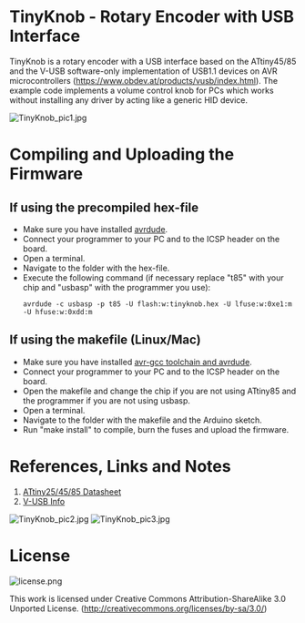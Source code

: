 # TinyKnob - Rotary Encoder with USB Interface
TinyKnob is a rotary encoder with a USB interface based on the ATtiny45/85 and the V-USB software-only implementation of USB1.1 devices on AVR microcontrollers (https://www.obdev.at/products/vusb/index.html). The example code implements a volume control knob for PCs which works without installing any driver by acting like a generic HID device.

![TinyKnob_pic1.jpg](https://raw.githubusercontent.com/wagiminator/ATtiny85-TinyKnob/master/documentation/TinyKnob_pic1.jpg)

# Compiling and Uploading the Firmware
## If using the precompiled hex-file
- Make sure you have installed [avrdude](https://learn.adafruit.com/usbtinyisp/avrdude).
- Connect your programmer to your PC and to the ICSP header on the board.
- Open a terminal.
- Navigate to the folder with the hex-file.
- Execute the following command (if necessary replace "t85" with your chip and "usbasp" with the programmer you use):
  ```
  avrdude -c usbasp -p t85 -U flash:w:tinyknob.hex -U lfuse:w:0xe1:m -U hfuse:w:0xdd:m
  ```

## If using the makefile (Linux/Mac)
- Make sure you have installed [avr-gcc toolchain and avrdude](http://maxembedded.com/2015/06/setting-up-avr-gcc-toolchain-on-linux-and-mac-os-x/).
- Connect your programmer to your PC and to the ICSP header on the board.
- Open the makefile and change the chip if you are not using ATtiny85 and the programmer if you are not using usbasp.
- Open a terminal.
- Navigate to the folder with the makefile and the Arduino sketch.
- Run "make install" to compile, burn the fuses and upload the firmware.

# References, Links and Notes
1. [ATtiny25/45/85 Datasheet](https://ww1.microchip.com/downloads/en/DeviceDoc/Atmel-2586-AVR-8-bit-Microcontroller-ATtiny25-ATtiny45-ATtiny85_Datasheet.pdf)
2. [V-USB Info](https://www.obdev.at/products/vusb/index.html)

![TinyKnob_pic2.jpg](https://raw.githubusercontent.com/wagiminator/ATtiny85-TinyKnob/master/documentation/TinyKnob_pic2.jpg)
![TinyKnob_pic3.jpg](https://raw.githubusercontent.com/wagiminator/ATtiny85-TinyKnob/master/documentation/TinyKnob_pic3.jpg)

# License
![license.png](https://i.creativecommons.org/l/by-sa/3.0/88x31.png)

This work is licensed under Creative Commons Attribution-ShareAlike 3.0 Unported License. 
(http://creativecommons.org/licenses/by-sa/3.0/)

